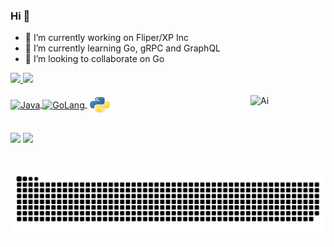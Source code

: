 ### Hi 👋

- 🔭 I’m currently working on Fliper/XP Inc
- 🌱 I’m currently learning Go, gRPC and GraphQL
- 👯 I’m looking to collaborate on Go

<div>
  <a href="https://github.com/LuisCesarCosta">
  <img height="150em" src="https://github-readme-stats.vercel.app/api?username=LuisCesarCosta&show_icons=true&theme=dark&include_all_commits=true&count_private=true"/>
  <img height="150em" src="https://github-readme-stats.vercel.app/api/top-langs/?username=LuisCesarCosta&layout=compact&langs_count=7&theme=dark"/>
</div>
<div style="display: inline_block"><br>
  <img align="center" alt="Java" height="48" width="48" src="https://www.iconninja.com/files/335/584/10/web-coding-html-java-page-development-code-icon.svg">
  <img align="center" alt="GoLang" height="80" width="80" src="https://blog.golang.org/go-brand/Go-Logo/SVG/Go-Logo_Blue.svg">
  <img align="center" alt="Python" height="30" width="40" src="https://raw.githubusercontent.com/devicons/devicon/master/icons/python/python-original.svg">
   <img align="right" alt="Ai" height="120" width="120" src="https://svgsilh.com/svg/2099120-9e9e9e.svg">
</div>

  ##
                                                             
 <div>
  <a href = "mailto:dacostalc@gmail.com"><img src="https://img.shields.io/badge/-Gmail-%23333?style=for-the-badge&logo=gmail&logoColor=white" target="_blank"></a>
  <a href="https://www.linkedin.com/in/luiscesar" target="_blank"><img src="https://img.shields.io/badge/-LinkedIn-%230077B5?style=for-the-badge&logo=linkedin&logoColor=white" target="_blank"></a> 
 
   ![Snake animation](https://raw.githubusercontent.com/Platane/snk/output/github-contribution-grid-snake.svg)
   
</div>
